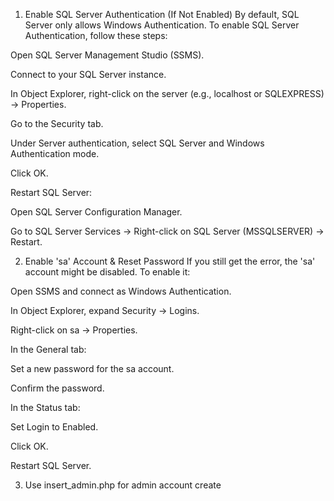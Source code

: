 1. Enable SQL Server Authentication (If Not Enabled)
By default, SQL Server only allows Windows Authentication. To enable SQL Server Authentication, follow these steps:

Open SQL Server Management Studio (SSMS).

Connect to your SQL Server instance.

In Object Explorer, right-click on the server (e.g., localhost or SQLEXPRESS) → Properties.

Go to the Security tab.

Under Server authentication, select SQL Server and Windows Authentication mode.

Click OK.

Restart SQL Server:

Open SQL Server Configuration Manager.

Go to SQL Server Services → Right-click on SQL Server (MSSQLSERVER) → Restart.

2. Enable 'sa' Account & Reset Password
If you still get the error, the 'sa' account might be disabled. To enable it:

Open SSMS and connect as Windows Authentication.

In Object Explorer, expand Security → Logins.

Right-click on sa → Properties.

In the General tab:

Set a new password for the sa account.

Confirm the password.

In the Status tab:

Set Login to Enabled.

Click OK.

Restart SQL Server.

3. Use insert_admin.php for admin account create